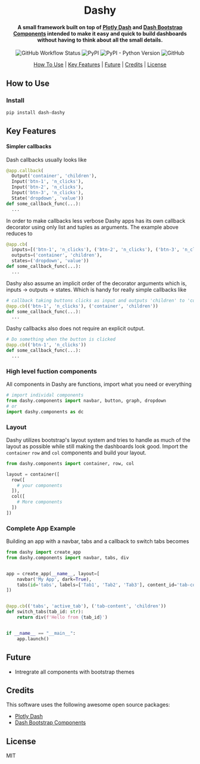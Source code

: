 
<h1 align="center">
    Dashy
</h1>

<h4 align="center">A small framework built on top of <a href="https://github.com/plotly/dash" target="_blank">Plotly Dash</a> and <a href="https://github.com/facultyai/dash-bootstrap-components" target="_blank">Dash Bootstrap Components</a> intended to make it easy and quick to build dashboards without having to think about all the small details.</h4>

<p align="center">
    <img alt="GitHub Workflow Status" src="https://img.shields.io/github/workflow/status/wynss/dashy/CI">
    <img alt="PyPI" src="https://img.shields.io/pypi/v/dash-dashy">
    <img alt="PyPI - Python Version" src="https://img.shields.io/pypi/pyversions/dash-dashy">
    <img alt="GitHub" src="https://img.shields.io/github/license/wynss/dashy">
</p>

<p align="center">
  <a href="#how-to-use">How To Use</a> |
  <a href="#key-features">Key Features</a> |
  <a href="#future">Future</a> |
  <a href="#credits">Credits</a> |
  <a href="#license">License</a>
</p>

<!-- ![screenshot]() -->

## How to Use
### Install
```bash
pip install dash-dashy
```


## Key Features

#### Simpler callbacks
Dash callbacks usually looks like
```python
@app.callback(
  Output('container', 'children'),
  Input('btn-1', 'n_clicks'),
  Input('btn-2', 'n_clicks'),
  Input('btn-3', 'n_clicks'),
  State('dropdown', 'value'))
def some_callback_func(...):
  ...
```
In order to make callbacks less verbose Dashy apps has its own callback decorator using only list and tuples as arguments. The example above reduces to
```python
@app.cb(
  inputs=[('btn-1', 'n_clicks'), ('btn-2', 'n_clicks'), ('btn-3', 'n_clicks')],
  outputs=('container', 'children'),
  states=('dropdown', 'value'))
def some_callback_func(...):
  ...
```
Dashy also assume an implicit order of the decorator arguments which is, inputs -> outputs -> states. Which is handy for really simple callbacks like
```python
# callback taking buttons clicks as input and outputs 'children' to 'container'
@app.cb(('btn-1', 'n_clicks'), ('container', 'children'))
def some_callback_func(...):
  ...
```
Dashy callbacks also does not require an explicit output.
```python
# Do something when the button is clicked
@app.cb(('btn-1', 'n_clicks'))
def some_callback_func(...):
  ...
```

### High level fuction components
All components in Dashy are functions, import what you need or everything
```python
# import individal components
from dashy.components import navbar, button, graph, dropdown
# or
import dashy.components as dc
```
### Layout
Dashy utilizes bootstrap's layout system and tries to handle as much of the layout as possible while still making the dashboards look good. Import the `container` `row` and `col` components and build your layout.
```python
from dashy.components import container, row, col

layout = container([
  row([
    # your components
  ]),
  col([
    # More components
  ])
])
```

### Complete App Example
Building an app with a navbar, tabs and a callback to switch tabs becomes
```python
from dashy import create_app
from dashy.components import navbar, tabs, div


app = create_app(__name__, layout=[
    navbar('My App', dark=True),
    tabs(id='tabs', labels=['Tab1', 'Tab2', 'Tab3'], content_id='tab-content')
])


@app.cb(('tabs', 'active_tab'), ('tab-content', 'children'))
def switch_tabs(tab_id: str):
    return div(f'Hello from {tab_id}')


if __name__ == "__main__":
    app.launch()
```


## Future
* Intregrate all components with bootstrap themes

## Credits

This software uses the following awesome open source packages:

- [Plotly Dash](https://github.com/plotly/dash)
- [Dash Bootstrap Components](https://github.com/facultyai/dash-bootstrap-components)

## License

MIT
